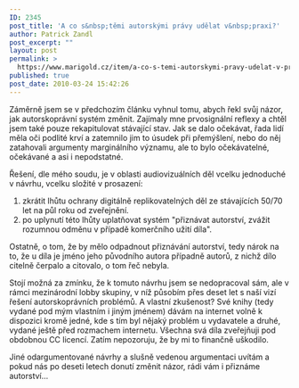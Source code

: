 ```yaml
---
ID: 2345
post_title: 'A co s&nbsp;těmi autorskými právy udělat v&nbsp;praxi?'
author: Patrick Zandl
post_excerpt: ""
layout: post
permalink: >
  https://www.marigold.cz/item/a-co-s-temi-autorskymi-pravy-udelat-v-praxi
published: true
post_date: 2010-03-24 15:42:26
---
```

Záměrně jsem se v předchozím článku vyhnul tomu, abych řekl svůj názor, jak autorskoprávní systém změnit. Zajímaly mne prvosignální reflexy a chtěl jsem také pouze rekapitulovat stávající stav. Jak se dalo očekávat, řada lidí měla oči podlité krví a zatemnilo jim to úsudek při přemýšlení, nebo do něj zatahovali argumenty marginálního významu, ale to bylo očekávatelné, očekávané a asi i nepodstatné. 

Řešení, dle mého soudu, je v oblasti audiovizuálních děl vcelku jednoduché v návrhu, vcelku složité v prosazení:

<ol>
<li>zkrátit lhůtu ochrany digitálně replikovatelných děl ze stávajících 50/70 let na půl roku od zveřejnění. </li>
<li>po uplynutí této lhůty uplatňovat systém "přiznávat autorství, zvážit rozumnou odměnu v případě komerčního užití díla". </li>
</ol>

Ostatně, o tom, že by mělo odpadnout přiznávání autorství, tedy nárok na to, že u díla je jméno jeho původního autora případně autorů, z nichž dílo citelně čerpalo a citovalo, o tom řeč nebyla. 

Stojí možná za zmínku, že k tomuto návrhu jsem se nedopracoval sám, ale v rámci mezinárodní lobby skupiny, v níž působím přes deset let s naší vizí řešení autorskoprávních problémů. A vlastní zkušenost? Své knihy (tedy vydané pod mým vlastním i jiným jménem) dávám na internet volně k dispozici kromě jedné, kde s tím byl nějaký problém u vydavatele a druhé, vydané ještě před rozmachem internetu. Všechna svá díla zveřejňuji pod obdobnou CC licencí. Zatím nepozoruju, že by mi to finančně uškodilo. 

Jiné odargumentované návrhy a slušně vedenou argumentaci uvítám a pokud nás po deseti letech donutí změnit názor, rádi vám i přiznáme autorství...